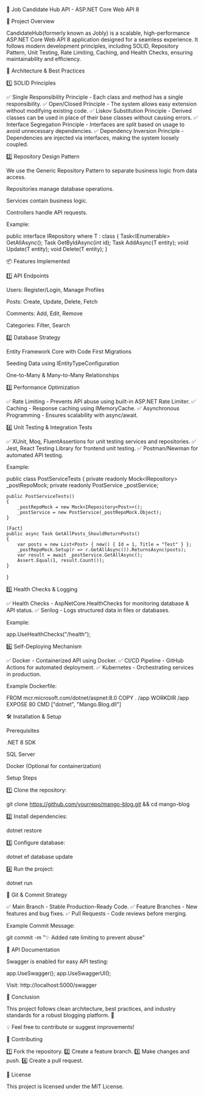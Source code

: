 🚀 Job Candidate Hub API - ASP.NET Core Web API 8

📌 Project Overview

CandidateHub(formerly known as Jobly) is a scalable, high-performance ASP.NET Core Web API 8 application designed for a seamless experience. It follows modern development principles, including SOLID, Repository Pattern, Unit Testing, Rate Limiting, Caching, and Health Checks, ensuring maintainability and efficiency.

📂 Architecture & Best Practices

1️⃣ SOLID Principles

✅ Single Responsibility Principle - Each class and method has a single responsibility.
✅ Open/Closed Principle - The system allows easy extension without modifying existing code.
✅ Liskov Substitution Principle - Derived classes can be used in place of their base classes without causing errors.
✅ Interface Segregation Principle - Interfaces are split based on usage to avoid unnecessary dependencies.
✅ Dependency Inversion Principle - Dependencies are injected via interfaces, making the system loosely coupled.

2️⃣ Repository Design Pattern

We use the Generic Repository Pattern to separate business logic from data access.

Repositories manage database operations.

Services contain business logic.

Controllers handle API requests.

Example:

public interface IRepository<T> where T : class
{
    Task<IEnumerable<T>> GetAllAsync();
    Task<T> GetByIdAsync(int id);
    Task AddAsync(T entity);
    void Update(T entity);
    void Delete(T entity);
}

📦 Features Implemented

1️⃣ API Endpoints

Users: Register/Login, Manage Profiles

Posts: Create, Update, Delete, Fetch

Comments: Add, Edit, Remove

Categories: Filter, Search

2️⃣ Database Strategy

Entity Framework Core with Code First Migrations

Seeding Data using IEntityTypeConfiguration

One-to-Many & Many-to-Many Relationships

3️⃣ Performance Optimization

✅ Rate Limiting - Prevents API abuse using built-in ASP.NET Rate Limiter.
✅ Caching - Response caching using IMemoryCache.
✅ Asynchronous Programming - Ensures scalability with async/await.

4️⃣ Unit Testing & Integration Tests

✅ XUnit, Moq, FluentAssertions for unit testing services and repositories.
✅ Jest, React Testing Library for frontend unit testing.
✅ Postman/Newman for automated API testing.

Example:

public class PostServiceTests
{
    private readonly Mock<IRepository<Post>> _postRepoMock;
    private readonly PostService _postService;

    public PostServiceTests()
    {
        _postRepoMock = new Mock<IRepository<Post>>();
        _postService = new PostService(_postRepoMock.Object);
    }

    [Fact]
    public async Task GetAllPosts_ShouldReturnPosts()
    {
        var posts = new List<Post> { new() { Id = 1, Title = "Test" } };
        _postRepoMock.Setup(r => r.GetAllAsync()).ReturnsAsync(posts);
        var result = await _postService.GetAllAsync();
        Assert.Equal(1, result.Count());
    }
}

5️⃣ Health Checks & Logging

✅ Health Checks - AspNetCore.HealthChecks for monitoring database & API status.
✅ Serilog - Logs structured data in files or databases.

Example:

app.UseHealthChecks("/health");

6️⃣ Self-Deploying Mechanism

✅ Docker - Containerized API using Docker.
✅ CI/CD Pipeline - GitHub Actions for automated deployment.
✅ Kubernetes - Orchestrating services in production.

Example Dockerfile:

FROM mcr.microsoft.com/dotnet/aspnet:8.0
COPY . /app
WORKDIR /app
EXPOSE 80
CMD ["dotnet", "Mango.Blog.dll"]

🛠️ Installation & Setup

Prerequisites

.NET 8 SDK

SQL Server

Docker (Optional for containerization)

Setup Steps

1️⃣ Clone the repository:

git clone https://github.com/yourrepo/mango-blog.git && cd mango-blog

2️⃣ Install dependencies:

dotnet restore

3️⃣ Configure database:

dotnet ef database update

4️⃣ Run the project:

dotnet run

🎯 Git & Commit Strategy

✅ Main Branch - Stable Production-Ready Code.
✅ Feature Branches - New features and bug fixes.
✅ Pull Requests - Code reviews before merging.

Example Commit Message:

git commit -m "✨ Added rate limiting to prevent abuse"

📜 API Documentation

Swagger is enabled for easy API testing:

app.UseSwagger();
app.UseSwaggerUI();

Visit: http://localhost:5000/swagger

📌 Conclusion

This project follows clean architecture, best practices, and industry standards for a robust blogging platform. 🚀

💡 Feel free to contribute or suggest improvements!

🤝 Contributing

1️⃣ Fork the repository.
2️⃣ Create a feature branch.
3️⃣ Make changes and push.
4️⃣ Create a pull request.

📄 License

This project is licensed under the MIT License.
